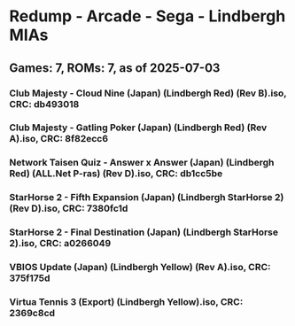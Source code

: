 # Redump - Arcade - Sega - Lindbergh MIAs
## Games: 7, ROMs: 7, as of 2025-07-03

### Club Majesty - Cloud Nine (Japan) (Lindbergh Red) (Rev B).iso, CRC: db493018
### Club Majesty - Gatling Poker (Japan) (Lindbergh Red) (Rev A).iso, CRC: 8f82ecc6
### Network Taisen Quiz - Answer x Answer (Japan) (Lindbergh Red) (ALL.Net P-ras) (Rev D).iso, CRC: db1cc5be
### StarHorse 2 - Fifth Expansion (Japan) (Lindbergh StarHorse 2) (Rev D).iso, CRC: 7380fc1d
### StarHorse 2 - Final Destination (Japan) (Lindbergh StarHorse 2).iso, CRC: a0266049
### VBIOS Update (Japan) (Lindbergh Yellow) (Rev A).iso, CRC: 375f175d
### Virtua Tennis 3 (Export) (Lindbergh Yellow).iso, CRC: 2369c8cd
